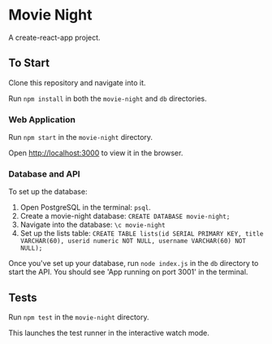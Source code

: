 # Movie Night #

A create-react-app project.


## To Start ##

Clone this repository and navigate into it.

Run `npm install` in both the `movie-night` and `db` directories.

### Web Application ###

Run `npm start` in the `movie-night` directory.

Open [http://localhost:3000](http://localhost:3000) to view it in the browser.

### Database and API ###

To set up the database:

1. Open PostgreSQL in the terminal: `psql`.
2. Create a movie-night database:  `CREATE DATABASE movie-night;`
3. Navigate into the database: `\c movie-night`
4. Set up the lists table: `CREATE TABLE lists(id SERIAL PRIMARY KEY, title VARCHAR(60), userid numeric NOT NULL, username VARCHAR(60) NOT NULL);`

Once you've set up your database, run `node index.js` in the `db` directory to start the API. You should see 'App running on port 3001' in the terminal.

## Tests ##

Run `npm test` in the `movie-night` directory.

This launches the test runner in the interactive watch mode.
